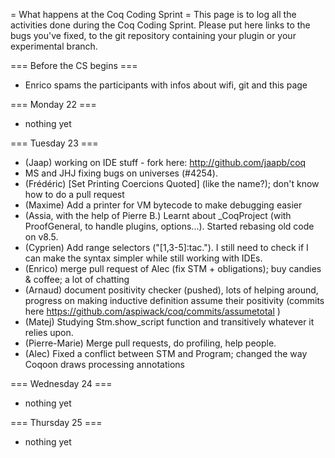 = What happens at the Coq Coding Sprint =
This page is to log all the activities done during the Coq Coding Sprint.  Please put here links to the bugs you've fixed, to the git repository containing your plugin or your experimental branch.

=== Before the CS begins ===
* Enrico spams the participants with infos about wifi, git and this page

=== Monday 22 ===
* nothing yet

=== Tuesday 23 ===
 * (Jaap) working on IDE stuff - fork here: http://github.com/jaapb/coq
 * MS and JHJ fixing bugs on universes (#4254).
 * (Frédéric) [Set Printing Coercions Quoted] (like the name?); don't know how to do a pull request
 * (Maxime) Add a printer for VM bytecode to make debugging easier
 * (Assia, with the help of Pierre B.) Learnt about _CoqProject (with ProofGeneral, to handle plugins, options...). Started rebasing old code on v8.5.
 * (Cyprien) Add range selectors ("[1,3-5]:tac."). I still need to check if I can make the syntax simpler while still working with IDEs.
 * (Enrico) merge pull request of Alec (fix STM + obligations); buy candies & coffee; a lot of chatting
 * (Arnaud) document positivity checker (pushed), lots of helping around, progress on making inductive definition assume their positivity (commits here https://github.com/aspiwack/coq/commits/assumetotal )
 * (Matej) Studying Stm.show_script function and transitively whatever it relies upon.
 * (Pierre-Marie) Merge pull requests, do profiling, help people.
 * (Alec) Fixed a conflict between STM and Program; changed the way Coqoon draws processing annotations

=== Wednesday 24 ===
* nothing yet

=== Thursday 25 ===
* nothing yet
